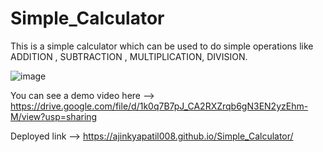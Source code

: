 # Simple_Calculator
This is a simple calculator which can be used to do simple operations like ADDITION , SUBTRACTION , MULTIPLICATION, DIVISION.

![image](https://github.com/ajinkyapatil008/Simple_Calculator/assets/131551337/a7a3bdde-8dc4-42b7-80a0-78dce56ccb82)

You can see a demo video here --> https://drive.google.com/file/d/1k0q7B7pJ_CA2RXZrqb6gN3EN2yzEhm-M/view?usp=sharing

Deployed link --> https://ajinkyapatil008.github.io/Simple_Calculator/
